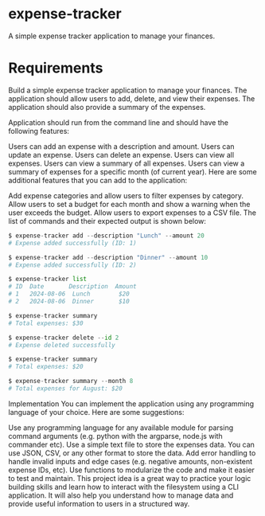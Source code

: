# expense-tracker
A simple expense tracker application to manage your finances.

# Requirements
Build a simple expense tracker application to manage your finances. The application should allow users to add, delete, and view their expenses. The application should also provide a summary of the expenses.

Application should run from the command line and should have the following features:

Users can add an expense with a description and amount.
Users can update an expense.
Users can delete an expense.
Users can view all expenses.
Users can view a summary of all expenses.
Users can view a summary of expenses for a specific month (of current year).
Here are some additional features that you can add to the application:

Add expense categories and allow users to filter expenses by category.
Allow users to set a budget for each month and show a warning when the user exceeds the budget.
Allow users to export expenses to a CSV file.
The list of commands and their expected output is shown below:

```python
$ expense-tracker add --description "Lunch" --amount 20
# Expense added successfully (ID: 1)

$ expense-tracker add --description "Dinner" --amount 10
# Expense added successfully (ID: 2)

$ expense-tracker list
# ID  Date       Description  Amount
# 1   2024-08-06  Lunch        $20
# 2   2024-08-06  Dinner       $10

$ expense-tracker summary
# Total expenses: $30

$ expense-tracker delete --id 2
# Expense deleted successfully

$ expense-tracker summary
# Total expenses: $20

$ expense-tracker summary --month 8
# Total expenses for August: $20
```

Implementation
You can implement the application using any programming language of your choice. Here are some suggestions:

Use any programming language for any available module for parsing command arguments (e.g. python with the argparse, node.js with commander etc).
Use a simple text file to store the expenses data. You can use JSON, CSV, or any other format to store the data.
Add error handling to handle invalid inputs and edge cases (e.g. negative amounts, non-existent expense IDs, etc).
Use functions to modularize the code and make it easier to test and maintain.
This project idea is a great way to practice your logic building skills and learn how to interact with the filesystem using a CLI application. It will also help you understand how to manage data and provide useful information to users in a structured way.